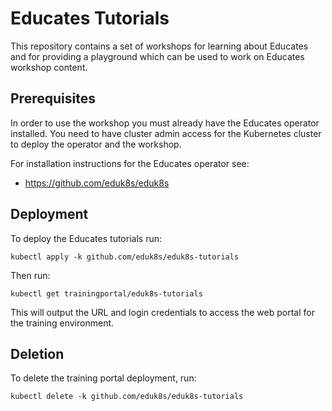 Educates Tutorials
==================

This repository contains a set of workshops for learning about Educates
and for providing a playground which can be used to work on Educates
workshop content.

Prerequisites
-------------

In order to use the workshop you must already have the Educates operator
installed. You need to have cluster admin access for the Kubernetes cluster
to deploy the operator and the workshop.

For installation instructions for the Educates operator see:

* https://github.com/eduk8s/eduk8s

Deployment
----------

To deploy the Educates tutorials run:

```
kubectl apply -k github.com/eduk8s/eduk8s-tutorials
```

Then run:

```
kubectl get trainingportal/eduk8s-tutorials
```

This will output the URL and login credentials to access the web portal for
the training environment.

Deletion
--------

To delete the training portal deployment, run:

```
kubectl delete -k github.com/eduk8s/eduk8s-tutorials
```
